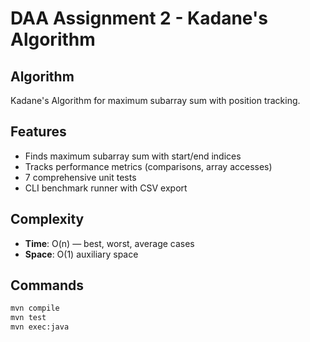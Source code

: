 # DAA Assignment 2 - Kadane's Algorithm

## Algorithm
Kadane's Algorithm for maximum subarray sum with position tracking.

## Features
- Finds maximum subarray sum with start/end indices  
- Tracks performance metrics (comparisons, array accesses)  
- 7 comprehensive unit tests  
- CLI benchmark runner with CSV export  

## Complexity
- **Time**: O(n) — best, worst, average cases  
- **Space**: O(1) auxiliary space  

## Commands
```bash
mvn compile
mvn test
mvn exec:java
